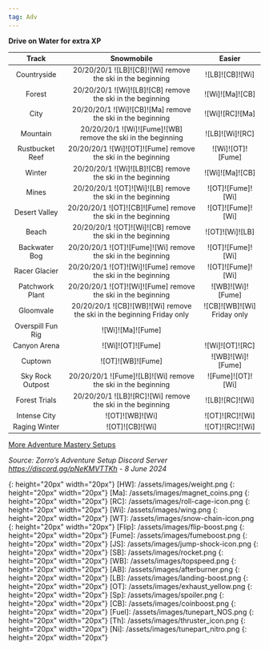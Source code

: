 ```yaml
---
tag: Adv
---
```

**Drive on Water for extra XP**  

Track | Snowmobile | Easier
:--: | :--: | :--:
Countryside | 20/20/20/1 ![LB]![CB]![Wi] remove the ski in the beginning | ![LB]![CB]![Wi]
Forest | 20/20/20/1 ![Wi]![LB]![CB] remove the ski in the beginning | ![Wi]![Ma]![CB]
City | 20/20/20/1 ![Wi]![CB]![Ma] remove the ski in the beginning | ![Wi]![RC]![Ma]
Mountain | 20/20/20/1 ![Wi]![Fume]![WB] remove the ski in the beginning | ![LB]![Wi]![RC]
Rustbucket Reef | 20/20/20/1 ![Wi]![OT]![Fume] remove the ski in the beginning | ![Wi]![OT]![Fume]
Winter | 20/20/20/1 ![Wi]![LB]![CB] remove the ski in the beginning | ![Wi]![Ma]![CB]
Mines | 20/20/20/1 ![OT]![Wi]![LB] remove the ski in the beginning | ![OT]![Fume]![Wi]
Desert Valley | 20/20/20/1 ![OT]![CB]![Fume] remove the ski in the beginning | ![OT]![Fume]![Wi]
Beach | 20/20/20/1 ![OT]![Wi]![CB] remove the ski in the beginning | ![OT]![Wi]![LB]
Backwater Bog | 20/20/20/1 ![OT]![Fume]![Wi] remove the ski in the beginning | ![OT]![Fume]![Wi]
Racer Glacier | 20/20/20/1 ![OT]![Wi]![Fume] remove the ski in the beginning | ![OT]![Fume]![Wi]
Patchwork Plant | 20/20/20/1 ![OT]![Wi]![Fume] remove the ski in the beginning | ![WB]![Wi]![Fume]
Gloomvale | 20/20/20/1 ![CB]![WB]![Wi] remove the ski in the beginning Friday only | ![CB]![WB]![Wi] Friday only
Overspill Fun Rig | ![Wi]![Ma]![Fume] | 
Canyon Arena | ![Wi]![OT]![Fume] | ![Wi]![OT]![RC]
Cuptown | ![OT]![WB]![Fume] | ![WB]![Wi]![Fume]
Sky Rock Outpost | 20/20/20/1 ![Fume]![LB]![Wi] remove the ski in the beginning | ![Fume]![OT]![Wi]
Forest Trials | 20/20/20/1 ![LB]![RC]![Wi] remove the ski in the beginning | ![LB]![RC]![Wi]
Intense City | ![OT]![WB]![Wi] | ![OT]![RC]![Wi]
Raging Winter | ![OT]![CB]![Wi] | ![OT]![RC]![Wi]
  
[More Adventure Mastery Setups](/info/#adventures)
  
*Source: Zorro’s Adventure Setup Discord Server https://discord.gg/pNeKMVTTKh - 8 June 2024*

[AC]: /assets/images/aircontrol.png
{: height="20px" width="20px"}
[HW]: /assets/images/weight.png
{: height="20px" width="20px"}
[Ma]: /assets/images/magnet_coins.png
{: height="20px" width="20px"}
[RC]: /assets/images/roll-cage-icon.png
{: height="20px" width="20px"}
[Wi]: /assets/images/wing.png
{: height="20px" width="20px"}
[WT]: /assets/images/snow-chain-icon.png
{: height="20px" width="20px"}
[Flip]: /assets/images/flip-boost.png
{: height="20px" width="20px"}
[Fume]: /assets/images/fumeboost.png
{: height="20px" width="20px"}
[JS]: /assets/images/jump-shock-icon.png
{: height="20px" width="20px"}
[SB]: /assets/images/rocket.png
{: height="20px" width="20px"}
[WB]: /assets/images/topspeed.png
{: height="20px" width="20px"}
[AB]: /assets/images/afterburner.png
{: height="20px" width="20px"}
[LB]: /assets/images/landing-boost.png
{: height="20px" width="20px"}
[OT]: /assets/images/exhaust_yellow.png
{: height="20px" width="20px"}
[Sp]: /assets/images/spoiler.png
{: height="20px" width="20px"}
[CB]: /assets/images/coinboost.png
{: height="20px" width="20px"}
[Fuel]: /assets/images/tunepart_NOS.png
{: height="20px" width="20px"}
[Th]: /assets/images/thruster_icon.png
{: height="20px" width="20px"}
[Ni]: /assets/images/tunepart_nitro.png
{: height="20px" width="20px"}
